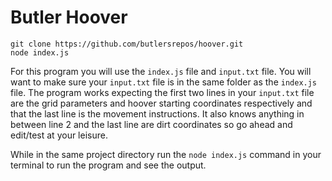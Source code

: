 # Butler Hoover

```
git clone https://github.com/butlersrepos/hoover.git
node index.js
```

For this program you will use the `index.js` file and `input.txt` file. 
You will want to make sure your `input.txt` file is in the same folder as the `index.js` file. The program works expecting the first two lines in your `input.txt` file are the grid parameters and hoover starting coordinates respectively and that the last line is the movement instructions. It also knows anything in between line 2 and the last line are dirt coordinates so go ahead and edit/test at your leisure.

While in the same project directory run the `node index.js` command in your terminal to run the program and see the output.

